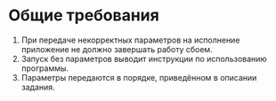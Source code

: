 # Общие требования
1. При передаче некорректных параметров на исполнение приложение не должно
завершать работу сбоем.
2. Запуск без параметров выводит инструкции по использованию программы.
3. Параметры передаются в порядке, приведённом в описании задания.
